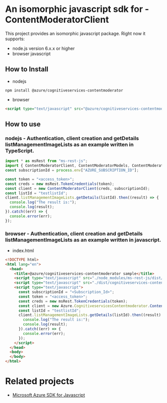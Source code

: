 # An isomorphic javascript sdk for - ContentModeratorClient
This project provides an isomorphic javascript package. Right now it supports:
- node.js version 6.x.x or higher
- browser javascript

## How to Install

- nodejs
```
npm install @azure/cognitiveservices-contentmoderator
```
- browser
```html
<script type="text/javascript" src="@azure/cognitiveservices-contentmoderator/dist/cognitiveservices-contentmoderator.js"></script>
```

## How to use

### nodejs - Authentication, client creation and getDetails listManagementImageLists as an example written in TypeScript.

```ts
import * as msRest from "ms-rest-js";
import { ContentModeratorClient, ContentModeratorModels, ContentModeratorMappers } from "@azure/cognitiveservices-contentmoderator";
const subscriptionId = process.env["AZURE_SUBSCRIPTION_ID"];

const token = "<access_token>";
const creds = new msRest.TokenCredentials(token);
const client = new ContentModeratorClient(creds, subscriptionId);
const listId = "testlistId";
client.listManagementImageLists.getDetails(listId).then((result) => {
  console.log("The result is:");
  console.log(result);
}).catch((err) => {
  console.error(err);
});
```

### browser - Authentication, client creation and getDetails listManagementImageLists as an example written in javascript.

- index.html
```html
<!DOCTYPE html>
<html lang="en">
  <head>
    <title>@azure/cognitiveservices-contentmoderator sample</title>
    <script type="text/javascript" src="./node_modules/ms-rest-js/dist/msRest.browser.js"></script>
    <script type="text/javascript" src="./dist/cognitiveservices-contentmoderator.js"></script>
    <script type="text/javascript">
      const subscriptionId = "<Subscription_Id>";
      const token = "<access_token>";
      const creds = new msRest.TokenCredentials(token);
      const client = new Azure.CognitiveservicesContentmoderator.ContentModeratorClient(creds, subscriptionId);
      const listId = "testlistId";
      client.listManagementImageLists.getDetails(listId).then((result) => {
        console.log("The result is:");
        console.log(result);
      }).catch((err) => {
        console.error(err);
      });
    </script>
  </head>
  <body>
  </body>
</html>
```

# Related projects
 - [Microsoft Azure SDK for Javascript](https://github.com/Azure/azure-sdk-for-js)
